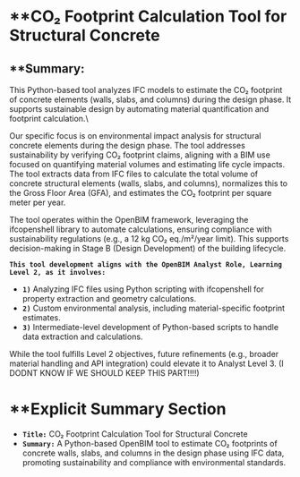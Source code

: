 # **CO₂ Footprint Calculation Tool for Structural Concrete

## **Summary: 
This Python-based tool analyzes IFC models to estimate the CO₂ footprint of concrete elements (walls, slabs, and columns) during the design phase. It supports sustainable design by automating material quantification and footprint calculation.\\


Our specific focus is on environmental impact analysis for structural concrete elements during the design phase. The tool addresses sustainability by verifying CO₂ footprint claims, aligning with a BIM use focused on quantifying material volumes and estimating life cycle impacts. The tool extracts data from IFC files to calculate the total volume of concrete structural elements (walls, slabs, and columns), normalizes this to the Gross Floor Area (GFA), and estimates the CO₂ footprint per square meter per year.

The tool operates within the OpenBIM framework, leveraging the ifcopenshell library to automate calculations, ensuring compliance with sustainability regulations (e.g., a 12 kg CO₂ eq./m²/year limit). This supports decision-making in Stage B (Design Development) of the building lifecycle.

**`This tool development aligns with the OpenBIM Analyst Role, Learning Level 2, as it involves:`**

- **`1)`** Analyzing IFC files using Python scripting with ifcopenshell for property extraction and geometry calculations.
- **`2)`** Custom environmental analysis, including material-specific footprint estimates.
- **`3)`** Intermediate-level development of Python-based scripts to handle data extraction and calculations.

While the tool fulfills Level 2 objectives, future refinements (e.g., broader material handling and API integration) could elevate it to Analyst Level 3. (I DODNT KNOW IF WE SHOULD KEEP THIS PART!!!!)

# **Explicit Summary Section
- **`Title:`** CO₂ Footprint Calculation Tool for Structural Concrete
- **`Summary:`** A Python-based OpenBIM tool to estimate CO₂ footprints of concrete walls, slabs, and columns in the design phase using IFC data, promoting sustainability and compliance with environmental standards.
